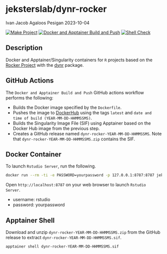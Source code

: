 jeksterslab/dynr-rocker
================
Ivan Jacob Agaloos Pesigan
2023-10-04

<!-- README.md is generated from .setup/readme/README.Rmd. Please edit that file -->
<!-- badges: start -->

[![Make
Project](https://github.com/jeksterslab/docker-dynr-rocker/actions/workflows/make.yml/badge.svg)](https://github.com/jeksterslab/docker-dynr-rocker/actions/workflows/make.yml)
[![Docker and Apptainer Build and
Push](https://github.com/jeksterslab/docker-dynr-rocker/actions/workflows/docker-apptainer-build-push.yml/badge.svg)](https://github.com/jeksterslab/docker-dynr-rocker/actions/workflows/docker-apptainer-build-push.yml)
[![Shell
Check](https://github.com/jeksterslab/docker-dynr-rocker/actions/workflows/shellcheck.yml/badge.svg)](https://github.com/jeksterslab/docker-dynr-rocker/actions/workflows/shellcheck.yml)
<!-- badges: end -->

## Description

Docker and Apptainer/Singularity containers for `R` projects based on
the [Rocker Project](https://rocker-project.org/) with the
[dynr](https://github.com/mhunter1/dynr) package.

## GitHub Actions

The `Docker and Apptainer Build and Push` GitHub actions workflow
performs the following:

- Builds the Docker image specified by the `Dockerfile`.
- Pushes the image to
  [DockerHub](https://hub.docker.com/repository/docker/jeksterslab/dynr-rocker/general)
  using the tags `latest` and
  `date and time of build (YEAR-MM-DD-HHMMSSMS)`.
- Builds the Singularity Image File (SIF) using Apptainer based on the
  Docker Hub image from the previous step.
- Creates a GitHub release named `dynr-rocker-YEAR-MM-DD-HHMMSSMS`. Note
  that `dynr-rocker-YEAR-MM-DD-HHMMSSMS.zip` contains the SIF.

## Docker Container

To launch `Rstudio Server`, run the following.

``` bash
docker run --rm -ti -e PASSWORD=yourpassword -p 127.0.0.1:8787:8787 jeksterslab/dynr-rocker
```

Open `http://localhost:8787` on your web browser to launch
`Rstudio Server`.

- username: rstudio
- password: yourpassword

## Apptainer Shell

Download and unzip `dynr-rocker-YEAR-MM-DD-HHMMSSMS.zip` from the GitHub
release to extract `dynr-rocker-YEAR-MM-DD-HHMMSSMS.sif`.

``` bash
apptainer shell dynr-rocker-YEAR-MM-DD-HHMMSSMS.sif
```
